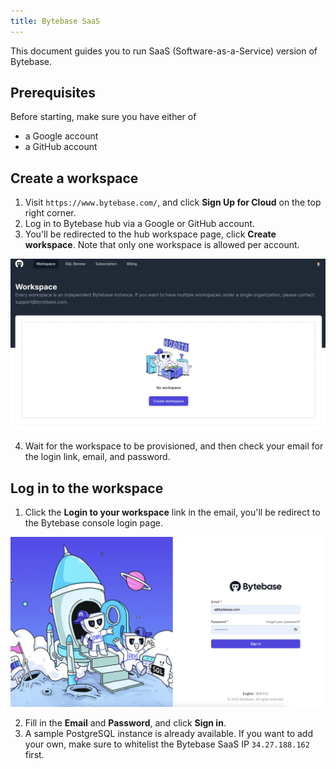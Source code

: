 ```yaml
---
title: Bytebase SaaS
---
```


This document guides you to run SaaS (Software-as-a-Service) version of Bytebase.

## Prerequisites

Before starting, make sure you have either of
- a Google account
- a GitHub account

## Create a workspace

1. Visit `https://www.bytebase.com/`, and click **Sign Up for Cloud** on the top right corner.
2. Log in to Bytebase hub via a Google or GitHub account.
3. You'll be redirected to the hub workspace page, click **Create workspace**. Note that only one workspace is allowed per account.
   
  ![hub-workspace](/static/docs/get-started/saas/hub-workspace.webp)

4. Wait for the workspace to be provisioned, and then check your email for the login link, email, and password.

## Log in to the workspace
1. Click the **Login to your workspace** link in the email, you'll be redirect to the Bytebase console login page.

  ![bb-login](/static/docs/get-started/saas/bb-login.webp)

2. Fill in the **Email** and **Password**, and click **Sign in**.
3. A sample PostgreSQL instance is already available. If you want to add your own, make sure to whitelist the Bytebase SaaS IP `34.27.188.162` first.

